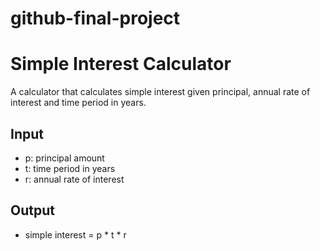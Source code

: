 # github-final-project
# Simple Interest Calculator

A calculator that calculates simple interest given principal, annual rate of interest and time period in years.

## Input
- p: principal amount  
- t: time period in years  
- r: annual rate of interest  

## Output
- simple interest = p * t * r
